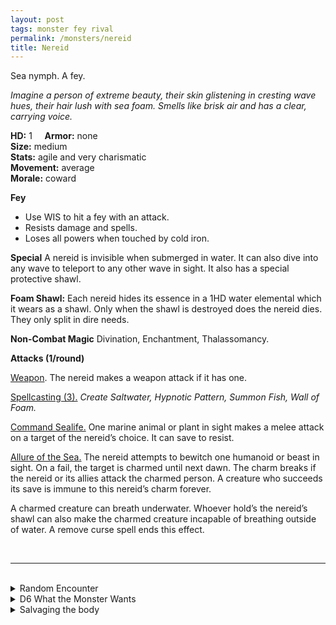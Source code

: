 ```yaml
---
layout: post
tags: monster fey rival
permalink: /monsters/nereid
title: Nereid
---
```


Sea nymph. A fey.

*Imagine a person of extreme beauty, their skin glistening in cresting wave hues, their hair lush with sea foam. Smells like brisk air and has a clear, carrying voice.*

**HD:** 1  &nbsp; &nbsp;  **Armor:** none <br>
**Size:** medium <br>
**Stats:** agile and very charismatic <br>
**Movement:** average <br>
**Morale:** coward <br>

**Fey**
- Use WIS to hit a fey with an attack.
- Resists damage and spells.
- Loses all powers when touched by cold iron.

**Special**
A nereid is invisible when submerged in water. It can also dive into any wave to teleport to any other wave in sight. It also has a special protective shawl.

<span class="alchemy"> <b>Foam Shawl:</b> Each nereid hides its essence in a 1HD water elemental which it wears as a shawl. Only when the shawl is destroyed does the nereid dies. They only split in dire needs. </span>

**Non-Combat Magic**
Divination, Enchantment, Thalassomancy.

**Attacks (1/round)**

<ins>Weapon</ins>. The nereid makes a weapon attack if it has one.

<ins>Spellcasting (3).</ins> *Create Saltwater, Hypnotic Pattern, Summon Fish, Wall of Foam.*

<ins>Command Sealife.</ins> One marine animal or plant in sight makes a melee attack on a target of the nereid’s choice. It can save to resist.

<ins>Allure of the Sea.</ins> The nereid attempts to bewitch one humanoid or beast in sight. On a fail, the target is charmed until next dawn. The charm breaks if the nereid or its allies attack the charmed person. A creature who succeeds its save is immune to this nereid’s charm forever.

A charmed creature can breath underwater. Whoever hold’s the nereid’s shawl can also make the charmed creature incapable of breathing outside of water. A remove curse spell ends this effect.

<br>

---

<br> 

<details markdown="1">
<summary>Random Encounter</summary>

1. **Monster:** 1 nereid & 1D4-1 fishes & 1D4-1 enthralled goons.
1. **Lair:** A beautifully constructed underwater boudoir full of collected curiosities.<br>	&nbsp; OR <br>	**Omen:** Beautiful, clear singing.
1. **Spoor:** The clothes of an enthralled humanoid, neatly put into a pile.
1. **Tracks:** Singing in the waves.
1. **Trace:** Discarded clothes pieces near the coast.
1. **Trace:** A curious bard, looking for inspiration.

</details>

<details markdown="1">
<summary>D6 What the Monster Wants </summary>

1. To be presented a new, aestethically pleasing piece of art.
1. To raise the local sea life against the surface dwellers.
1. Restore the purity of local waters.
1. Free another captured nereid.
1. Perform a mesmerizing performance for a cadre of feys.
1. Get a new plaything.

</details>

<details markdown="1">
<summary>Salvaging the body</summary>
  
A dying nereid and its shawl both return to water if killed. What is often left is a single, beautiful pearl, and coral jewelry.

Wearing a nereid shawl will give you the inspiration to create a spell with the word *Foam*.
</details>
